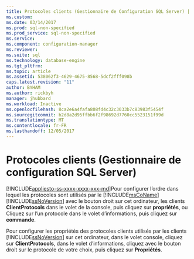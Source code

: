 ```yaml
---
title: Protocoles clients (Gestionnaire de Configuration SQL Server) | Documents Microsoft
ms.custom: 
ms.date: 03/14/2017
ms.prod: sql-non-specified
ms.prod_service: sql-non-specified
ms.service: 
ms.component: configuration-manager
ms.reviewer: 
ms.suite: sql
ms.technology: database-engine
ms.tgt_pltfrm: 
ms.topic: article
ms.assetid: 538062f3-4629-4675-8568-5dcf2fff098b
caps.latest.revision: "11"
author: BYHAM
ms.author: rickbyh
manager: jhubbard
ms.workload: Inactive
ms.openlocfilehash: 8ca2e6a4fafa808fd4c32c3033b7c83983f5454f
ms.sourcegitcommit: b2d8a2d95ffbb6f2f98692d7760cc5523151f99d
ms.translationtype: MT
ms.contentlocale: fr-FR
ms.lasthandoff: 12/05/2017
---
```

# <a name="client-protocols-sql-server-configuration-manager"></a>Protocoles clients (Gestionnaire de configuration SQL Server)
[!INCLUDE[appliesto-ss-xxxx-xxxx-xxx-md](../../includes/appliesto-ss-xxxx-xxxx-xxx-md.md)]Pour configurer l’ordre dans lequel les protocoles sont utilisés par le [!INCLUDE[msCoName](../../includes/msconame-md.md)] [!INCLUDE[ssNoVersion](../../includes/ssnoversion-md.md)] avec le bouton droit sur cet ordinateur, les clients **ClientProtocols** dans le volet de la console, puis cliquez sur **propriétés**, ou Cliquez sur l’un protocole dans le volet d’informations, puis cliquez sur **commande**.  
  
 Pour configurer les propriétés des protocoles clients utilisés par les clients [!INCLUDE[ssNoVersion](../../includes/ssnoversion-md.md)] sur cet ordinateur, dans le volet console, cliquez sur **ClientProtocols**, dans le volet d’informations, cliquez avec le bouton droit sur le protocole de votre choix, puis cliquez sur **Propriétés**.  
  
  
